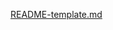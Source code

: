 [README-template.md](https://github.com/kenchristbearer/CURLY-ROBOT/files/10737251/README-template.md)


